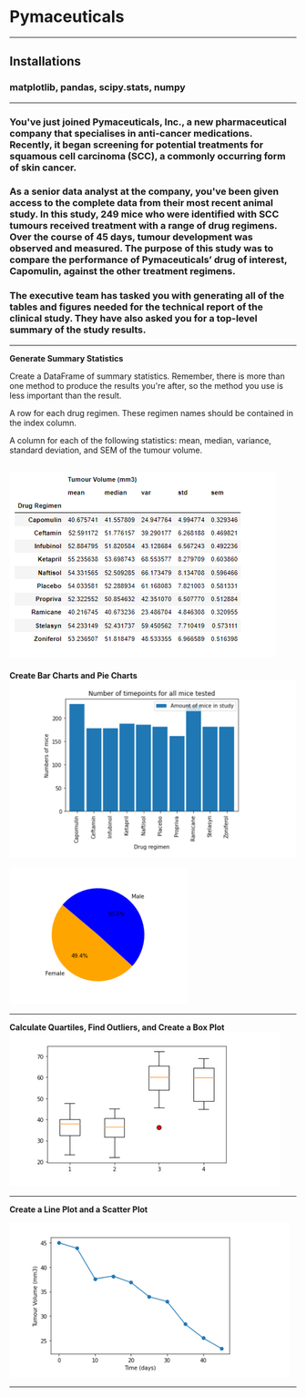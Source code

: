 # Pymaceuticals
---
## Installations
### matplotlib, pandas, scipy.stats, numpy
---


### You've just joined Pymaceuticals, Inc., a new pharmaceutical company that specialises in anti-cancer medications. Recently, it began screening for potential treatments for squamous cell carcinoma (SCC), a commonly occurring form of skin cancer.

### As a senior data analyst at the company, you've been given access to the complete data from their most recent animal study. In this study, 249 mice who were identified with SCC tumours received treatment with a range of drug regimens. Over the course of 45 days, tumour development was observed and measured. The purpose of this study was to compare the performance of Pymaceuticals’ drug of interest, Capomulin, against the other treatment regimens.

### The executive team has tasked you with generating all of the tables and figures needed for the technical report of the clinical study. They have also asked you for a top-level summary of the study results.
---
**Generate Summary Statistics**

Create a DataFrame of summary statistics. Remember, there is more than one method to produce the results you're after, so the method you use is less important than the result.

A row for each drug regimen. These regimen names should be contained in the index column.

A column for each of the following statistics: mean, median, variance, standard deviation, and SEM of the tumour volume.

![Link Image](https://github.com/nickjaycarr88/Pymaceuticals-assignment-5/blob/main/images/summary_statistics.png)
---
**Create Bar Charts and Pie Charts**
![Link Image](https://github.com/nickjaycarr88/Pymaceuticals-assignment-5/blob/main/images/bar.png)

![Link Image](https://github.com/nickjaycarr88/Pymaceuticals-assignment-5/blob/main/images/pie.png)

---

**Calculate Quartiles, Find Outliers, and Create a Box Plot**
![Link Image](https://github.com/nickjaycarr88/Pymaceuticals-assignment-5/blob/main/images/box.png)

---

**Create a Line Plot and a Scatter Plot**

![Link Image](https://github.com/nickjaycarr88/Pymaceuticals-assignment-5/blob/main/images/line.png)

---
